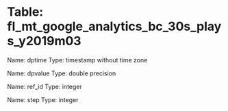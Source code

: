 Table: fl_mt_google_analytics_bc_30s_plays_y2019m03
===================================================

Name: dptime
Type: timestamp without time zone

Name: dpvalue
Type: double precision

Name: ref_id
Type: integer

Name: step
Type: integer

